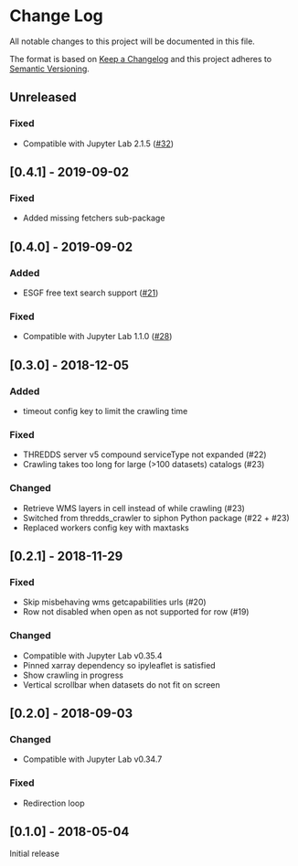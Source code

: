 # Change Log
All notable changes to this project will be documented in this file.

The format is based on [Keep a Changelog](http://keepachangelog.com/)
and this project adheres to [Semantic Versioning](http://semver.org/).

## Unreleased

### Fixed

* Compatible with Jupyter Lab 2.1.5 ([#32](https://github.com/eWaterCycle/jupyterlab_thredds/issues/32))

## [0.4.1] - 2019-09-02

### Fixed

* Added missing fetchers sub-package

## [0.4.0] - 2019-09-02

### Added

* ESGF free text search support ([#21](https://github.com/eWaterCycle/jupyterlab_thredds/issues/21))

### Fixed

* Compatible with Jupyter Lab 1.1.0 ([#28](https://github.com/eWaterCycle/jupyterlab_thredds/issues/28))

## [0.3.0] - 2018-12-05

### Added

* timeout config key to limit the crawling time

### Fixed

* THREDDS server v5 compound serviceType not expanded (#22)
* Crawling takes too long for large (>100 datasets) catalogs (#23)

### Changed

* Retrieve WMS layers in cell instead of while crawling (#23)
* Switched from thredds_crawler to siphon Python package (#22 + #23)
* Replaced workers config key with maxtasks

## [0.2.1] - 2018-11-29

### Fixed

* Skip misbehaving wms getcapabilities urls (#20)
* Row not disabled when open as not supported for row (#19)

### Changed

* Compatible with Jupyter Lab v0.35.4
* Pinned xarray dependency so ipyleaflet is satisfied
* Show crawling in progress
* Vertical scrollbar when datasets do not fit on screen

## [0.2.0] - 2018-09-03

### Changed

* Compatible with Jupyter Lab v0.34.7

### Fixed 

* Redirection loop

## [0.1.0] - 2018-05-04

Initial release
